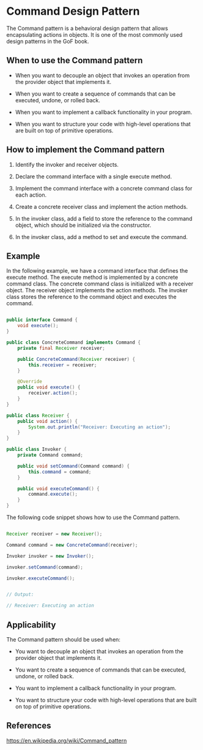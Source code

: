 # Command Design Pattern

The Command pattern is a behavioral design pattern that allows encapsulating actions in objects. It is one of the most commonly used design patterns in the GoF book.

## When to use the Command pattern

- When you want to decouple an object that invokes an operation from the provider object that implements it.

- When you want to create a sequence of commands that can be executed, undone, or rolled back.

- When you want to implement a callback functionality in your program.

- When you want to structure your code with high-level operations that are built on top of primitive operations.

## How to implement the Command pattern

1. Identify the invoker and receiver objects.

2. Declare the command interface with a single execute method.

3. Implement the command interface with a concrete command class for each action.

4. Create a concrete receiver class and implement the action methods.

5. In the invoker class, add a field to store the reference to the command object, which should be initialized via the constructor.

6. In the invoker class, add a method to set and execute the command.

## Example

In the following example, we have a command interface that defines the execute method. The execute method is implemented by a concrete command class. The concrete command class is initialized with a receiver object. The receiver object implements the action methods. The invoker class stores the reference to the command object and executes the command.

```java

public interface Command {
    void execute();
}

public class ConcreteCommand implements Command {
    private final Receiver receiver;

    public ConcreteCommand(Receiver receiver) {
        this.receiver = receiver;
    }

    @Override
    public void execute() {
        receiver.action();
    }
}

public class Receiver {
    public void action() {
        System.out.println("Receiver: Executing an action");
    }
}

public class Invoker {
    private Command command;

    public void setCommand(Command command) {
        this.command = command;
    }

    public void executeCommand() {
        command.execute();
    }
}

```

The following code snippet shows how to use the Command pattern.

```java

Receiver receiver = new Receiver();

Command command = new ConcreteCommand(receiver);

Invoker invoker = new Invoker();

invoker.setCommand(command);

invoker.executeCommand();


// Output:

// Receiver: Executing an action

```

## Applicability

The Command pattern should be used when:

- You want to decouple an object that invokes an operation from the provider object that implements it.

- You want to create a sequence of commands that can be executed, undone, or rolled back.

- You want to implement a callback functionality in your program.

- You want to structure your code with high-level operations that are built on top of primitive operations.

## References

<https://en.wikipedia.org/wiki/Command_pattern>
